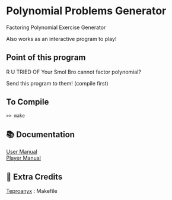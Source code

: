 # Polynomial Problems Generator

Factoring Polynomial Exercise Generator

Also works as an interactive program to play!

## Point of this program

R U TRIED OF Your Smol Bro cannot factor polynomial?

Send this program to them! (compile first)

## To Compile

```>> make```

## 📚 Documentation

<a href="https://github.com/Leomotors/Factoring-Polynomial-Generator/blob/main/docs/usermanual.md">
User Manual</a>
<br>
<a href="https://github.com/Leomotors/Factoring-Polynomial-Generator/blob/main/docs/playermanual.md">
Player Manual</a>

## 🙏 Extra Credits

<a href="https://github.com/Teproanyx">Teproanyx</a>
: Makefile
